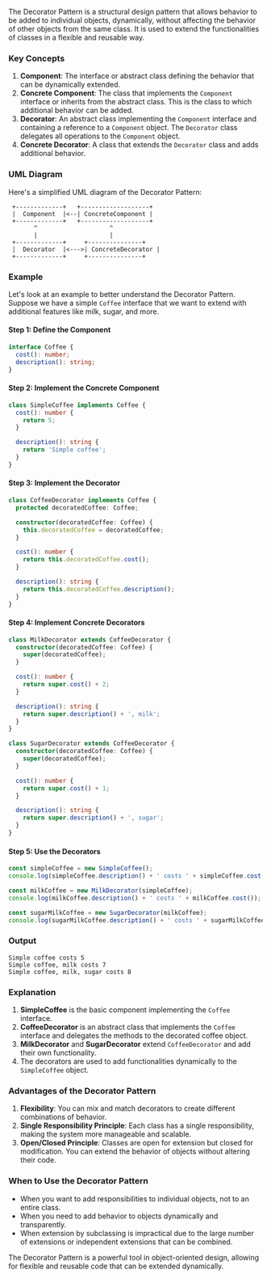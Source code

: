 The Decorator Pattern is a structural design pattern that allows behavior to be added to individual objects, dynamically, without affecting the behavior of other objects from the same class. It is used to extend the functionalities of classes in a flexible and reusable way.

### Key Concepts

1. **Component**: The interface or abstract class defining the behavior that can be dynamically extended.
2. **Concrete Component**: The class that implements the `Component` interface or inherits from the abstract class. This is the class to which additional behavior can be added.
3. **Decorator**: An abstract class implementing the `Component` interface and containing a reference to a `Component` object. The `Decorator` class delegates all operations to the `Component` object.
4. **Concrete Decorator**: A class that extends the `Decorator` class and adds additional behavior.

### UML Diagram

Here's a simplified UML diagram of the Decorator Pattern:

```
 +-------------+   +-------------------+
 |  Component  |<--| ConcreteComponent |
 +-------------+   +-------------------+
       ^                    ^
       |                    |
 +-------------+     +---------------+
 |  Decorator  |<--->| ConcreteDecorator |
 +-------------+     +---------------+
```

### Example

Let's look at an example to better understand the Decorator Pattern. Suppose we have a simple `Coffee` interface that we want to extend with additional features like milk, sugar, and more.

#### Step 1: Define the Component

```typescript
interface Coffee {
  cost(): number;
  description(): string;
}
```

#### Step 2: Implement the Concrete Component

```typescript
class SimpleCoffee implements Coffee {
  cost(): number {
    return 5;
  }

  description(): string {
    return 'Simple coffee';
  }
}
```

#### Step 3: Implement the Decorator

```typescript
class CoffeeDecorator implements Coffee {
  protected decoratedCoffee: Coffee;

  constructor(decoratedCoffee: Coffee) {
    this.decoratedCoffee = decoratedCoffee;
  }

  cost(): number {
    return this.decoratedCoffee.cost();
  }

  description(): string {
    return this.decoratedCoffee.description();
  }
}
```

#### Step 4: Implement Concrete Decorators

```typescript
class MilkDecorator extends CoffeeDecorator {
  constructor(decoratedCoffee: Coffee) {
    super(decoratedCoffee);
  }

  cost(): number {
    return super.cost() + 2;
  }

  description(): string {
    return super.description() + ', milk';
  }
}

class SugarDecorator extends CoffeeDecorator {
  constructor(decoratedCoffee: Coffee) {
    super(decoratedCoffee);
  }

  cost(): number {
    return super.cost() + 1;
  }

  description(): string {
    return super.description() + ', sugar';
  }
}
```

#### Step 5: Use the Decorators

```typescript
const simpleCoffee = new SimpleCoffee();
console.log(simpleCoffee.description() + ' costs ' + simpleCoffee.cost());

const milkCoffee = new MilkDecorator(simpleCoffee);
console.log(milkCoffee.description() + ' costs ' + milkCoffee.cost());

const sugarMilkCoffee = new SugarDecorator(milkCoffee);
console.log(sugarMilkCoffee.description() + ' costs ' + sugarMilkCoffee.cost());
```

### Output

```
Simple coffee costs 5
Simple coffee, milk costs 7
Simple coffee, milk, sugar costs 8
```

### Explanation

1. **SimpleCoffee** is the basic component implementing the `Coffee` interface.
2. **CoffeeDecorator** is an abstract class that implements the `Coffee` interface and delegates the methods to the decorated coffee object.
3. **MilkDecorator** and **SugarDecorator** extend `CoffeeDecorator` and add their own functionality.
4. The decorators are used to add functionalities dynamically to the `SimpleCoffee` object.

### Advantages of the Decorator Pattern

1. **Flexibility**: You can mix and match decorators to create different combinations of behavior.
2. **Single Responsibility Principle**: Each class has a single responsibility, making the system more manageable and scalable.
3. **Open/Closed Principle**: Classes are open for extension but closed for modification. You can extend the behavior of objects without altering their code.

### When to Use the Decorator Pattern

- When you want to add responsibilities to individual objects, not to an entire class.
- When you need to add behavior to objects dynamically and transparently.
- When extension by subclassing is impractical due to the large number of extensions or independent extensions that can be combined.

The Decorator Pattern is a powerful tool in object-oriented design, allowing for flexible and reusable code that can be extended dynamically.
